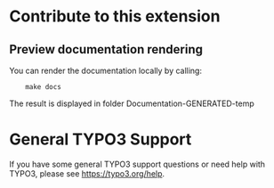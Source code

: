 # Contribute to this extension

## Preview documentation rendering

You can render the documentation locally by calling:

```
    make docs
```

The result is displayed in folder Documentation-GENERATED-temp

# General TYPO3 Support

If you have some general TYPO3 support questions or need help with TYPO3, please see https://typo3.org/help.
